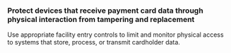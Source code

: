 ### Protect devices that receive payment card data through physical interaction from tampering and replacement

Use appropriate facility entry controls to limit and monitor physical access to systems that store, process, or transmit cardholder data.
